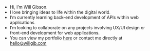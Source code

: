 - Hi, I’m Will Gibson.
- I love bringing ideas to life within the digital world.
- I’m currently learning back-end development of APIs within web applications.
- I’m looking to collaborate on any projects involving UX/UI design or front-end development for web applications.
- You can view my portfolio [here](willgib.com) or contact me directly at hello@willgib.com
